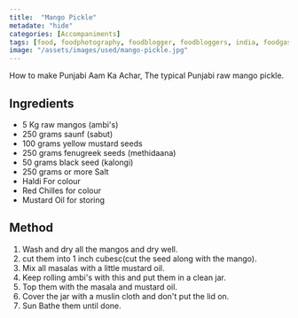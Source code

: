 ```yaml
---
title:  "Mango Pickle"
metadate: "hide"
categories: [Accompaniments]
tags: [food, foodphotography, foodblogger, foodbloggers, india, foodgasm, indianfood, love, foodcoma, foodporn,indiancooking, indianrecipe, foodlovers, indianfood, indianfoodbloggers, foodiesofinstagram, foodlove, indian, indiancouple, eatlocal, eathealthy, eatwell, desifood, trending, tasty, taste, yummyinmytummy, foodie, instafood, instafoodie, foodstagram, instagood, passionatepaprika, foodblog, easy, indian, recipe, mothersrecipe, cooking, easycooking, easyrecipe, simple, simplefood ]
image: "/assets/images/used/mango-pickle.jpg"
---
```


How to make Punjabi Aam Ka Achar, The typical Punjabi raw mango pickle.

## Ingredients

- 5 Kg raw mangos (ambi's)
- 250 grams saunf (sabut)
- 100 grams yellow mustard seeds
- 250 grams fenugreek seeds (methidaana)
- 50 grams black seed (kalongi)
- 250 grams or more Salt
- Haldi For colour
- Red Chilles for colour
- Mustard Oil for storing

## Method

1. Wash and dry all the mangos and  dry well. 
2. cut them into 1 inch cubesc(cut the seed along with the mango). 
3. Mix all masalas with a little mustard oil.
4. Keep rolling ambi's with this and put them in a clean jar.
5. Top them with the masala and mustard oil. 
6. Cover the jar with a muslin cloth and don't put the lid on. 
7. Sun Bathe them until done.
